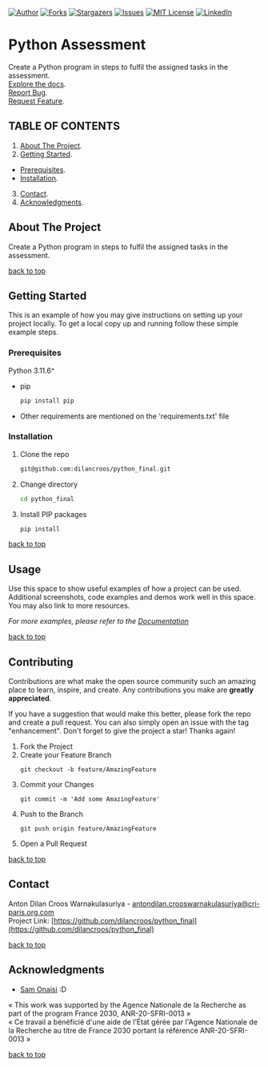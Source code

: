 [![Author][contributors-shield]][contributors-url]
[![Forks][forks-shield]][forks-url]
[![Stargazers][stars-shield]][stars-url]
[![Issues][issues-shield]][issues-url]
[![MIT License][license-shield]][license-url]
[![LinkedIn][linkedin-shield]][linkedin-url]

# Python Assessment

Create a Python program in steps to fulfil the assigned tasks in the assessment.  
[Explore the docs](https://github.com/dilancroos/python_final).  
[Report Bug](https://github.com/dilancroos/python_final/issues).  
[Request Feature](https://github.com/dilancroos/python_final/issues).

## TABLE OF CONTENTS

1. [About The Project](#about-the-project).
2. [Getting Started](#getting-started).

- [Prerequisites](#prerequisites).
- [Installation](#installation).

3. [Contact](#contact).
4. [Acknowledgments](#acknowledgments).

## About The Project

Create a Python program in steps to fulfil the assigned tasks in the assessment.

[back to top](#readme-top)

## Getting Started

This is an example of how you may give instructions on setting up your project locally.
To get a local copy up and running follow these simple example steps.

### Prerequisites

Python 3.11.6^

- pip

  ```sh
  pip install pip
  ```

- Other requirements are mentioned on the 'requirements.txt' file

### Installation

1. Clone the repo
   ```sh
   git@github.com:dilancroos/python_final.git
   ```
2. Change directory
   ```sh
   cd python_final
   ```
3. Install PIP packages
   ```sh
   pip install
   ```

[back to top](#readme-top)

## Usage

Use this space to show useful examples of how a project can be used. Additional screenshots, code examples and demos work well in this space. You may also link to more resources.

_For more examples, please refer to the [Documentation](https://example.com)_

[back to top](#readme-top)

## Contributing

Contributions are what make the open source community such an amazing place to learn, inspire, and create. Any contributions you make are **greatly appreciated**.

If you have a suggestion that would make this better, please fork the repo and create a pull request. You can also simply open an issue with the tag "enhancement".
Don't forget to give the project a star! Thanks again!

1. Fork the Project
2. Create your Feature Branch
   ```
   git checkout -b feature/AmazingFeature
   ```
3. Commit your Changes
   ```
   git commit -m 'Add some AmazingFeature'
   ```
4. Push to the Branch
   ```
   git push origin feature/AmazingFeature
   ```
5. Open a Pull Request

[back to top](#readme-top)

## Contact

Anton Dilan Croos Warnakulasuriya - <antondilan.crooswarnakulasuriya@cri-paris.org.com>  
Project Link: [https://github.com/dilancroos/python_final](https://github.com/dilancroos/python_final)

[back to top](#readme-top)

## Acknowledgments

- [Sam Onaisi](https://www.linkedin.com/in/sam-onaisi-1a8585a2/) :D

« This work was supported by the Agence Nationale de la Recherche as part of the program France 2030, ANR-20-SFRI-0013 »  
« Ce travail a bénéficié d'une aide de l’État gérée par l'Agence Nationale de la Recherche au titre de France 2030 portant la référence ANR-20-SFRI-0013 »

[back to top](#readme-top)

[contributors-shield]: https://img.shields.io/github/contributors/dilancroos/python_final.svg?style=for-the-badge
[contributors-url]: https://github.com/dilancroos/python_final/graphs/contributors
[forks-shield]: https://img.shields.io/github/forks/dilancroos/python_final.svg?style=for-the-badge
[forks-url]: https://github.com/dilancroos/python_final/network/members
[stars-shield]: https://img.shields.io/github/stars/dilancroos/python_final.svg?style=for-the-badge
[stars-url]: https://github.com/dilancroos/python_final/stargazers
[issues-shield]: https://img.shields.io/github/issues/dilancroos/python_final.svg?style=for-the-badge
[issues-url]: https://github.com/dilancroos/python_final/issues
[license-shield]: https://img.shields.io/github/license/dilancroos/python_final.svg?style=for-the-badge
[license-url]: https://github.com/dilancroos/python_final/blob/master/LICENSE.txt
[linkedin-shield]: https://img.shields.io/badge/-LinkedIn-black.svg?style=for-the-badge&logo=linkedin&colorB=555
[linkedin-url]: https://linkedin.com/in/antondilancrooswarnakulasuriya
[product-screenshot]: images/screenshot.png
[Next.js]: https://img.shields.io/badge/next.js-000000?style=for-the-badge&logo=nextdotjs&logoColor=white
[Next-url]: https://nextjs.org/
[React.js]: https://img.shields.io/badge/React-20232A?style=for-the-badge&logo=react&logoColor=61DAFB
[React-url]: https://reactjs.org/
[Vue.js]: https://img.shields.io/badge/Vue.js-35495E?style=for-the-badge&logo=vuedotjs&logoColor=4FC08D
[Vue-url]: https://vuejs.org/
[Angular.io]: https://img.shields.io/badge/Angular-DD0031?style=for-the-badge&logo=angular&logoColor=white
[Angular-url]: https://angular.io/
[Svelte.dev]: https://img.shields.io/badge/Svelte-4A4A55?style=for-the-badge&logo=svelte&logoColor=FF3E00
[Svelte-url]: https://svelte.dev/
[Laravel.com]: https://img.shields.io/badge/Laravel-FF2D20?style=for-the-badge&logo=laravel&logoColor=white
[Laravel-url]: https://laravel.com
[Bootstrap.com]: https://img.shields.io/badge/Bootstrap-563D7C?style=for-the-badge&logo=bootstrap&logoColor=white
[Bootstrap-url]: https://getbootstrap.com
[JQuery.com]: https://img.shields.io/badge/jQuery-0769AD?style=for-the-badge&logo=jquery&logoColor=white
[JQuery-url]: https://jquery.com
